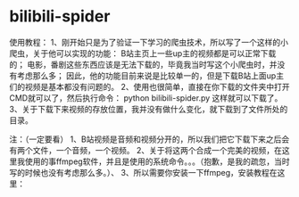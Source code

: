 # bilibili-spider
使用教程：
1、刚开始只是为了验证一下学习的爬虫技术，所以写了一个这样的小爬虫，关于他可以实现的功能：
  B站主页上一些up主的视频都是可以正常下载的；
  电影，番剧这些东西应该是无法下载的，毕竟我当时写这个小爬虫时，并没有考虑那么多；
因此，他的功能目前来说是比较单一的，但是下载B站上面up主们的视频是基本都没有问题的。
2、使用也很简单，直接在你下载的文件夹中打开CMD就可以了，然后执行命令：
  python bilibili-spider.py
这样就可以下载了。
3、关于下载下来视频的存放位置，我并没有做什么变化，就下载到了文件所处的目录。

注：（一定要看）
1、B站视频是音频和视频分开的，所以我们把它下载下来之后会有两个文件，一个音频，一个视频。
2、关于将这两个合成一个完美的视频，在这里我使用的事ffmpeg软件，并且是使用的系统命令。。。（抱歉，是我的疏忽，当时写的时候也没有考虑那么多。）、
3、所以需要你安装一下ffmpeg，安装教程在这里：
